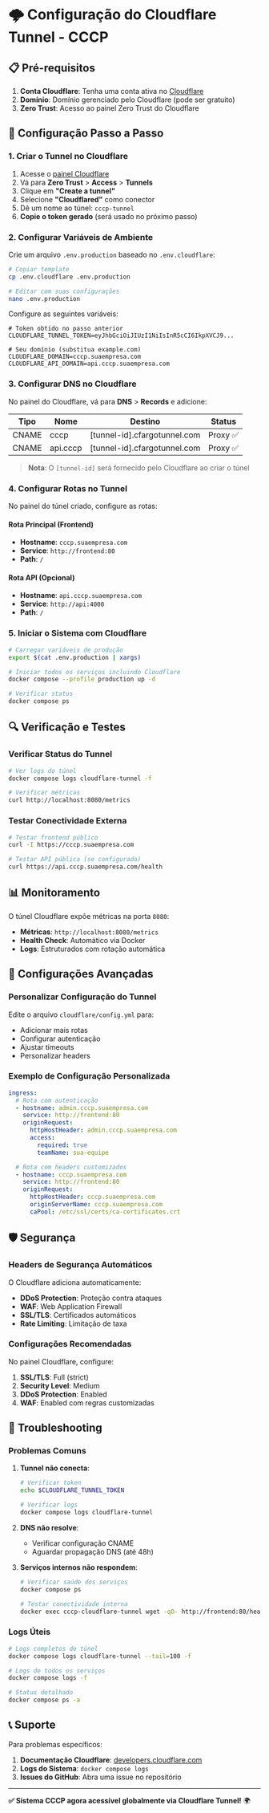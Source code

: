 # 🌩️ Configuração do Cloudflare Tunnel - CCCP

## 📋 Pré-requisitos

1. **Conta Cloudflare**: Tenha uma conta ativa no [Cloudflare](https://cloudflare.com)
2. **Domínio**: Domínio gerenciado pelo Cloudflare (pode ser gratuito)
3. **Zero Trust**: Acesso ao painel Zero Trust do Cloudflare

## 🚀 Configuração Passo a Passo

### 1. Criar o Tunnel no Cloudflare

1. Acesse o [painel Cloudflare](https://dash.cloudflare.com)
2. Vá para **Zero Trust** > **Access** > **Tunnels**
3. Clique em **"Create a tunnel"**
4. Selecione **"Cloudflared"** como conector
5. Dê um nome ao túnel: `cccp-tunnel`
6. **Copie o token gerado** (será usado no próximo passo)

### 2. Configurar Variáveis de Ambiente

Crie um arquivo `.env.production` baseado no `.env.cloudflare`:

```bash
# Copiar template
cp .env.cloudflare .env.production

# Editar com suas configurações
nano .env.production
```

Configure as seguintes variáveis:

```env
# Token obtido no passo anterior
CLOUDFLARE_TUNNEL_TOKEN=eyJhbGciOiJIUzI1NiIsInR5cCI6IkpXVCJ9...

# Seu domínio (substitua example.com)
CLOUDFLARE_DOMAIN=cccp.suaempresa.com
CLOUDFLARE_API_DOMAIN=api.cccp.suaempresa.com
```

### 3. Configurar DNS no Cloudflare

No painel do Cloudflare, vá para **DNS** > **Records** e adicione:

| Tipo  | Nome | Destino | Status |
|-------|------|---------|--------|
| CNAME | cccp | [tunnel-id].cfargotunnel.com | Proxy ✅ |
| CNAME | api.cccp | [tunnel-id].cfargotunnel.com | Proxy ✅ |

> **Nota**: O `[tunnel-id]` será fornecido pelo Cloudflare ao criar o túnel

### 4. Configurar Rotas no Tunnel

No painel do túnel criado, configure as rotas:

#### Rota Principal (Frontend)
- **Hostname**: `cccp.suaempresa.com`
- **Service**: `http://frontend:80`
- **Path**: `/`

#### Rota API (Opcional)
- **Hostname**: `api.cccp.suaempresa.com`  
- **Service**: `http://api:4000`
- **Path**: `/`

### 5. Iniciar o Sistema com Cloudflare

```bash
# Carregar variáveis de produção
export $(cat .env.production | xargs)

# Iniciar todos os serviços incluindo Cloudflare
docker compose --profile production up -d

# Verificar status
docker compose ps
```

## 🔍 Verificação e Testes

### Verificar Status do Tunnel

```bash
# Ver logs do túnel
docker compose logs cloudflare-tunnel -f

# Verificar métricas
curl http://localhost:8080/metrics
```

### Testar Conectividade Externa

```bash
# Testar frontend público
curl -I https://cccp.suaempresa.com

# Testar API pública (se configurada)
curl https://api.cccp.suaempresa.com/health
```

## 📊 Monitoramento

O túnel Cloudflare expõe métricas na porta `8080`:

- **Métricas**: `http://localhost:8080/metrics`
- **Health Check**: Automático via Docker
- **Logs**: Estruturados com rotação automática

## 🔧 Configurações Avançadas

### Personalizar Configuração do Tunnel

Edite o arquivo `cloudflare/config.yml` para:

- Adicionar mais rotas
- Configurar autenticação
- Ajustar timeouts
- Personalizar headers

### Exemplo de Configuração Personalizada

```yaml
ingress:
  # Rota com autenticação
  - hostname: admin.cccp.suaempresa.com
    service: http://frontend:80
    originRequest:
      httpHostHeader: admin.cccp.suaempresa.com
      access:
        required: true
        teamName: sua-equipe

  # Rota com headers customizados
  - hostname: cccp.suaempresa.com
    service: http://frontend:80
    originRequest:
      httpHostHeader: cccp.suaempresa.com
      originServerName: cccp.suaempresa.com
      caPool: /etc/ssl/certs/ca-certificates.crt
```

## 🛡️ Segurança

### Headers de Segurança Automáticos

O Cloudflare adiciona automaticamente:

- **DDoS Protection**: Proteção contra ataques
- **WAF**: Web Application Firewall
- **SSL/TLS**: Certificados automáticos
- **Rate Limiting**: Limitação de taxa

### Configurações Recomendadas

No painel Cloudflare, configure:

1. **SSL/TLS**: Full (strict)
2. **Security Level**: Medium
3. **DDoS Protection**: Enabled
4. **WAF**: Enabled com regras customizadas

## 🚨 Troubleshooting

### Problemas Comuns

1. **Tunnel não conecta**:
   ```bash
   # Verificar token
   echo $CLOUDFLARE_TUNNEL_TOKEN
   
   # Verificar logs
   docker compose logs cloudflare-tunnel
   ```

2. **DNS não resolve**:
   - Verificar configuração CNAME
   - Aguardar propagação DNS (até 48h)

3. **Serviços internos não respondem**:
   ```bash
   # Verificar saúde dos serviços
   docker compose ps
   
   # Testar conectividade interna
   docker exec cccp-cloudflare-tunnel wget -qO- http://frontend:80/health
   ```

### Logs Úteis

```bash
# Logs completos do túnel
docker compose logs cloudflare-tunnel --tail=100 -f

# Logs de todos os serviços
docker compose logs -f

# Status detalhado
docker compose ps -a
```

## 📞 Suporte

Para problemas específicos:

1. **Documentação Cloudflare**: [developers.cloudflare.com](https://developers.cloudflare.com/cloudflare-one/connections/connect-apps/)
2. **Logs do Sistema**: `docker compose logs`
3. **Issues do GitHub**: Abra uma issue no repositório

---

**✅ Sistema CCCP agora acessível globalmente via Cloudflare Tunnel!** 🌍